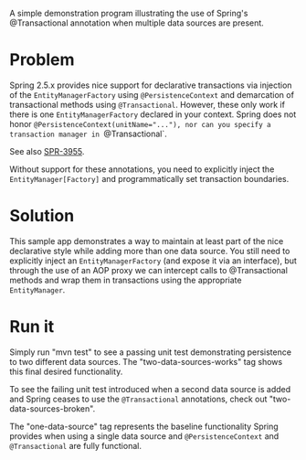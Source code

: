 A simple demonstration program illustrating the use of Spring's @Transactional
annotation when multiple data sources are present.

# Problem #
Spring 2.5.x provides nice support for declarative transactions via injection
of the `EntityManagerFactory` using `@PersistenceContext` and demarcation of
transactional methods using `@Transactional`. However, these only work if there
is one `EntityManagerFactory` declared in your context. Spring does not honor
`@PersistenceContext(unitName="..."), nor can you specify a transaction manager
 in `@Transactional`.

See also [SPR-3955](https://jira.springframework.org/browse/SPR-3955).

Without support for these annotations, you need to explicitly inject the
`EntityManager[Factory]` and programmatically set transaction boundaries.

# Solution #

This sample app demonstrates a way to maintain at least part of the nice
declarative style while adding more than one data source. You still need to
explicitly inject an `EntityManagerFactory` (and expose it via an interface),
but through the use of an AOP proxy we can intercept calls to @Transactional
methods and wrap them in transactions using the appropriate `EntityManager`.

# Run it #

Simply run "mvn test" to see a passing unit test demonstrating persistence to
two different data sources. The "two-data-sources-works" tag shows this final
desired functionality.

To see the failing unit test introduced when a second data source is added and
Spring ceases to use the `@Transactional` annotations, check out
"two-data-sources-broken".

The "one-data-source" tag represents the baseline functionality Spring provides
when using a single data source and `@PersistenceContext` and `@Transactional`
are fully functional.
